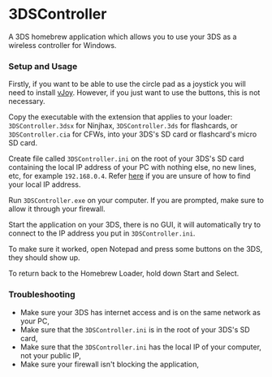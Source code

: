3DSController
=============
A 3DS homebrew application which allows you to use your 3DS as a wireless controller for Windows.

### Setup and Usage
Firstly, if you want to be able to use the circle pad as a joystick you will need to install [vJoy](http://vjoystick.sourceforge.net/site/index.php/download-a-install). However, if you just want to use the buttons, this is not necessary.

Copy the executable with the extension that applies to your loader: `3DSController.3dsx` for Ninjhax, `3DSController.3ds` for flashcards, or `3DSController.cia` for CFWs, into your 3DS's SD card or flashcard's micro SD card.

Create file called `3DSController.ini` on the root of your 3DS's SD card containing the local IP address of your PC with nothing else, no new lines, etc, for example `192.168.0.4`. Refer [here](http://www.helpfulpctools.com/HowToCheckYourLocalIP.php) if you are unsure of how to find your local IP address.

Run `3DSController.exe` on your computer. If you are prompted, make sure to allow it through your firewall.

Start the application on your 3DS, there is no GUI, it will automatically try to connect to the IP address you put in `3DSController.ini`.

To make sure it worked, open Notepad and press some buttons on the 3DS, they should show up.

To return back to the Homebrew Loader, hold down Start and Select.

### Troubleshooting
- Make sure your 3DS has internet access and is on the same network as your PC,
- Make sure that the `3DSController.ini` is in the root of your 3DS's SD card,
- Make sure that the `3DSController.ini` has the local IP of your computer, not your public IP,
- Make sure your firewall isn't blocking the application,

